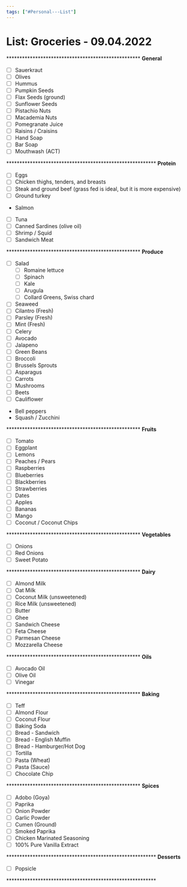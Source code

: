```yaml
---
tags: ["#Personal---List"]
---
```

# List: Groceries - 09.04.2022

\*\*\*\*\*\*\*\*\*\*\*\*\*\*\*\*\*\*\*\*\*\*\*\*\*\*\*\*\*\*\*\*\*\*\*\*\*\*\*\*\*\*\*\*\*\*\*\*\*\*\*
**General**

- [ ] Sauerkraut
- [ ] Olives
- [ ] Hummus
- [ ] Pumpkin Seeds
- [ ] Flax Seeds (ground)
- [ ] Sunflower Seeds
- [ ] Pistachio Nuts
- [ ] Macademia Nuts
- [ ] Pomegranate Juice
- [ ] Raisins / Craisins
- [ ] Hand Soap
- [ ] Bar Soap
- [ ] Mouthwash (ACT)

\*\*\*\*\*\*\*\*\*\*\*\*\*\*\*\*\*\*\*\*\*\*\*\*\*\*\*\*\*\*\*\*\*\*\*\*\*\*\*\*\*\*\*\*\*\*\*\*\*\*\*\*\*\*\*\*\*
**Protein**

- [ ] Eggs
- [ ] Chicken thighs, tenders, and breasts
- [ ] Steak and ground beef (grass fed is ideal, but it is more expensive)
- [ ] Ground turkey
* Salmon
- [ ] Tuna
- [ ] Canned Sardines (olive oil)
- [ ] Shrimp / Squid
- [ ] Sandwich Meat

\*\*\*\*\*\*\*\*\*\*\*\*\*\*\*\*\*\*\*\*\*\*\*\*\*\*\*\*\*\*\*\*\*\*\*\*\*\*\*\*\*\*\*\*\*\*\*\*\*\*\*
**Produce**

- [ ] Salad
	- [ ] Romaine lettuce
	- [ ] Spinach
	- [ ] Kale
	- [ ] Arugula
	- [ ] Collard Greens, Swiss chard
- [ ] Seaweed
- [ ] Cilantro (Fresh)
- [ ] Parsley (Fresh)
- [ ] Mint (Fresh)
- [ ] Celery
- [ ] Avocado
- [ ] Jalapeno
- [ ] Green Beans
- [ ] Broccoli
- [ ] Brussels Sprouts
- [ ] Asparagus
- [ ] Carrots
- [ ] Mushrooms
- [ ] Beets
- [ ] Cauliflower
* Bell peppers
* Squash / Zucchini

\*\*\*\*\*\*\*\*\*\*\*\*\*\*\*\*\*\*\*\*\*\*\*\*\*\*\*\*\*\*\*\*\*\*\*\*\*\*\*\*\*\*\*\*\*\*\*\*\*\*\*
**Fruits**

- [ ] Tomato
- [ ] Eggplant
- [ ] Lemons
- [ ] Peaches / Pears
- [ ] Raspberries
- [ ] Blueberries
- [ ] Blackberries
- [ ] Strawberries
- [ ] Dates
- [ ] Apples
- [ ] Bananas
- [ ] Mango
- [ ] Coconut / Coconut Chips

\*\*\*\*\*\*\*\*\*\*\*\*\*\*\*\*\*\*\*\*\*\*\*\*\*\*\*\*\*\*\*\*\*\*\*\*\*\*\*\*\*\*\*\*\*\*\*\*\*\*\*
**Vegetables**

- [ ] Onions
- [ ] Red Onions
- [ ] Sweet Potato

\*\*\*\*\*\*\*\*\*\*\*\*\*\*\*\*\*\*\*\*\*\*\*\*\*\*\*\*\*\*\*\*\*\*\*\*\*\*\*\*\*\*\*\*\*\*\*\*\*\*\*
**Dairy**

- [ ] Almond Milk
- [ ] Oat Milk
- [ ] Coconut Milk (unsweetened)
- [ ] Rice Milk (unsweetened)
- [ ] Butter
- [ ] Ghee
- [ ] Sandwich Cheese
- [ ] Feta Cheese
- [ ] Parmesan Cheese
- [ ] Mozzarella Cheese

\*\*\*\*\*\*\*\*\*\*\*\*\*\*\*\*\*\*\*\*\*\*\*\*\*\*\*\*\*\*\*\*\*\*\*\*\*\*\*\*\*\*\*\*\*\*\*\*\*\*\*
**Oils**

- [ ] Avocado Oil
- [ ] Olive Oil
- [ ] Vinegar

\*\*\*\*\*\*\*\*\*\*\*\*\*\*\*\*\*\*\*\*\*\*\*\*\*\*\*\*\*\*\*\*\*\*\*\*\*\*\*\*\*\*\*\*\*\*\*\*\*\*\*
**Baking**

- [ ] Teff
- [ ] Almond Flour
- [ ] Coconut Flour
- [ ] Baking Soda
- [ ] Bread - Sandwich
- [ ] Bread - English Muffin
- [ ] Bread - Hamburger/Hot Dog
- [ ] Tortilla
- [ ] Pasta (Wheat)
- [ ] Pasta (Sauce)
- [ ] Chocolate Chip

\*\*\*\*\*\*\*\*\*\*\*\*\*\*\*\*\*\*\*\*\*\*\*\*\*\*\*\*\*\*\*\*\*\*\*\*\*\*\*\*\*\*\*\*\*\*\*\*\*\*\*
**Spices**

- [ ] Adobo (Goya)
- [ ] Paprika
- [ ] Onion Powder
- [ ] Garlic Powder
- [ ] Cumen (Ground)
- [ ] Smoked Paprika
- [ ] Chicken Marinated Seasoning
- [ ] 100% Pure Vanilla Extract

\*\*\*\*\*\*\*\*\*\*\*\*\*\*\*\*\*\*\*\*\*\*\*\*\*\*\*\*\*\*\*\*\*\*\*\*\*\*\*\*\*\*\*\*\*\*\*\*\*\*\*\*\*\*\*\*\*
**Desserts**

- [ ] Popsicle

\*\*\*\*\*\*\*\*\*\*\*\*\*\*\*\*\*\*\*\*\*\*\*\*\*\*\*\*\*\*\*\*\*\*\*\*\*\*\*\*\*\*\*\*\*\*\*\*\*\*\*\*\*\*\*\*\*
